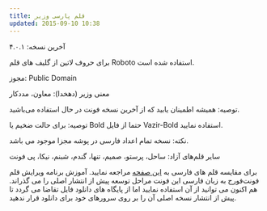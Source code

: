 ```yaml
---
title: قلم پارسی وزیر
updated: 2015-09-10 10:38
---
```


آخرین نسخه: ۴.۰.۱

برای حروف لاتین از گلیف های قلم Roboto استفاده شده است.

مجوز: Public Domain

معنی وزیر (دهخدا): معاون، مددکار

توصیه: همیشه اطمینان یابید که از آخرین نسخه فونت در حال استفاده می‌باشید.

توصیه: برای حالت ضخیم یا Bold حتما از فایل Vazir-Bold استفاده نمایید.

نکته: نسخه تمام اعداد فارسی در پوشه مجزا موجود می باشد.

سایر قلم‌های آزاد: ساحل، پرستو، صمیم، تنها، گندم، شبنم، نیکا، پی فونت

برای مقایسه قلم های فارسی به [این صفحه](http://rastikerdar.github.io/compare-fonts/) مراجعه نمایید.
آموزش برنامه ویرایش قلم فونت‌فورج به زبان فارسی
این فونت مراحل توسعه پیش از انتشار اصلی را می گذراند. هم اکنون می توانید از آن استفاده نمایید اما از پایگاه های دانلود فایل تقاضا می گردد تا پیش از انتشار نسخه اصلی آن را بر روی سرورهای خود برای دانلود قرار ندهید.
